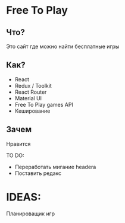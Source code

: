 # Free To Play

## Что?

Это сайт где можно найти бесплатные игры

## Как?

- React
- Redux / Toolkit
- React Router
- Material UI
- Free To Play games API
- Кеширование

## Зачем

Нравится

TO DO:

- Переработать мигание headera
- Поставить редакс

# IDEAS:

Планироващик игр
